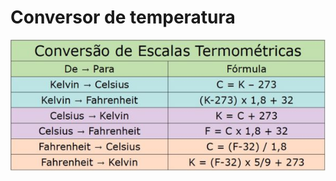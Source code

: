 <h1>Conversor de temperatura</h1>
<img src= "/img/conversao-de-escalas-termometricas-tabela.jpg" alt = "tabela de conversão">

